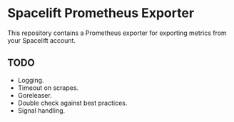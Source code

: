 # Spacelift Prometheus Exporter

This repository contains a Prometheus exporter for exporting metrics from your Spacelift account.

## TODO

- Logging.
- Timeout on scrapes.
- Goreleaser.
- Double check against best practices.
- Signal handling.
